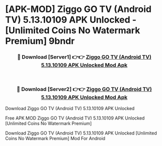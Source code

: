 # [APK-MOD] Ziggo GO TV (Android TV) 5.13.10109 APK Unlocked - [Unlimited Coins No Watermark Premium] 9bndr



<div align="center">
<h3>🔴 Download [Server1] 👉👉 <a href="https://momento.my/?title=Ziggo_GO_TV_(Android_TV)_5.13.10109_APK_Unlocked">Ziggo GO TV (Android TV) 5.13.10109 APK Unlocked Mod Apk</a></h3><br>

<h3>🔴 Download [Server2] 👉👉 <a href="https://momento.my/?title=Ziggo_GO_TV_(Android_TV)_5.13.10109_APK_Unlocked">Ziggo GO TV (Android TV) 5.13.10109 APK Unlocked Mod Apk</a></h3>
</div>



Download Ziggo GO TV (Android TV) 5.13.10109 APK Unlocked 

Free APK MOD Ziggo GO TV (Android TV) 5.13.10109 APK Unlocked [Unlimited Coins No Watermark Premium]

Download Ziggo GO TV (Android TV) 5.13.10109 APK Unlocked [Unlimited Coins No Watermark Premium] Mod For Android
